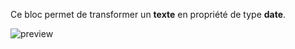 Ce bloc permet de transformer un **texte** en propriété de type **date**.

![preview](/images/expressions/parseDate-fr.png)